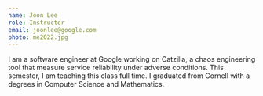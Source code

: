 ```yaml
---
name: Joon Lee
role: Instructor
email: joonlee@google.com
photo: me2022.jpg
---
```

I am a software engineer at Google working on Catzilla, a chaos engineering tool that measure service reliability under adverse conditions. This semester, I am teaching this class full time. I graduated from Cornell with a degrees in Computer Science and Mathematics.
